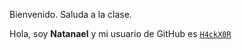 Bienvenido. Saluda a la clase.

Hola, soy **Natanael** y mi usuario de GitHub es [`H4ckX0R`](https://github.com/H4ckX0R)
